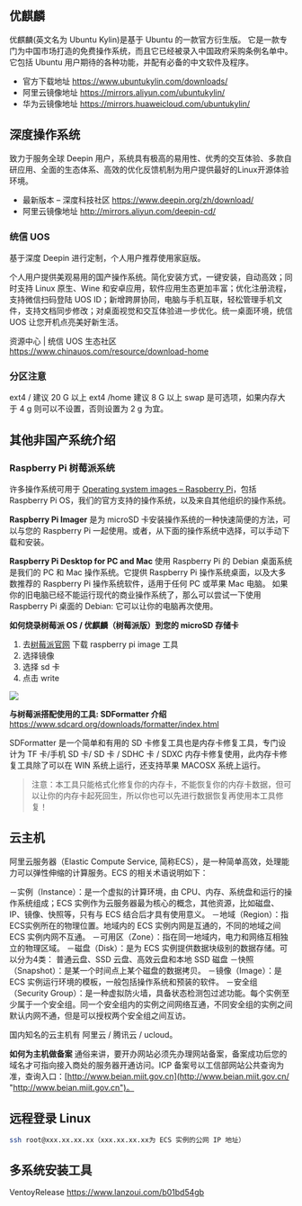 ## 优麒麟

优麒麟(英文名为 Ubuntu Kylin)是基于 Ubuntu 的一款官方衍生版。 它是一款专门为中国市场打造的免费操作系统，而且它已经被录入中国政府采购条例名单中。它包括 Ubuntu 用户期待的各种功能，并配有必备的中文软件及程序。

* 官方下载地址
<https://www.ubuntukylin.com/downloads/>
* 阿里云镜像地址
<https://mirrors.aliyun.com/ubuntukylin/>
* 华为云镜像地址
<https://mirrors.huaweicloud.com/ubuntukylin/>

## 深度操作系统

致力于服务全球 Deepin 用户，系统具有极高的易用性、优秀的交互体验、多款自研应用、全面的生态体系、高效的优化反馈机制为用户提供最好的Linux开源体验环境。

* 最新版本 – 深度科技社区
<https://www.deepin.org/zh/download/>
* 阿里云镜像地址
<http://mirrors.aliyun.com/deepin-cd/>

### 统信 UOS

基于深度 Deepin 进行定制，个人用户推荐使用家庭版。

个人用户提供美观易用的国产操作系统。简化安装方式，一键安装，自动高效；同时支持 Linux 原生、Wine 和安卓应用，软件应用生态更加丰富；优化注册流程，支持微信扫码登陆 UOS ID；新增跨屏协同，电脑与手机互联，轻松管理手机文件，支持文档同步修改；对桌面视觉和交互体验进一步优化。统一桌面环境，统信 UOS 让您开机点亮美好新生活。

资源中心 | 统信 UOS 生态社区
<https://www.chinauos.com/resource/download-home>

### 分区注意

ext4 / 建议 20 G 以上
ext4 /home 建议 8 G 以上
swap 是可选项，如果内存大于 4 g 则可以不设置，否则设置为 2 g 为宜。

## 其他非国产系统介绍

### Raspberry Pi 树莓派系统

许多操作系统可用于 [Operating system images – Raspberry Pi]( https://www.raspberrypi.com/software/operating-systems/)，包括 Raspberry Pi OS，我们的官方支持的操作系统，以及来自其他组织的操作系统。

**Raspberry Pi Imager** 是为 microSD 卡安装操作系统的一种快速简便的方法，可以与您的 Raspberry Pi 一起使用。或者，从下面的操作系统中选择，可以手动下载和安装。

**Raspberry Pi Desktop for PC and Mac**
使用 Raspberry Pi 的 Debian 桌面系统是我们的 PC 和 Mac 操作系统。它提供 Raspberry Pi 操作系统桌面，以及大多数推荐的 Raspberry Pi 操作系统软件，适用于任何 PC 或苹果 Mac 电脑。
如果你的旧电脑已经不能运行现代的商业操作系统了，那么可以尝试一下使用 Raspberry Pi 桌面的 Debian: 它可以让你的电脑再次使用。

**如何烧录树莓派 OS / 优麒麟（树莓派版）到您的 microSD 存储卡**

1. 去[树莓派官网](https://www.raspberrypi.org/downloads/) 下载 raspberry pi image 工具
2. 选择镜像
3. 选择 sd 卡
4. 点击 write

![](https://upload-images.jianshu.io/upload_images/1662509-0fec5762427dcf3b.png?imageMogr2/auto-orient/strip%7CimageView2/2/w/1240)

**与树莓派搭配使用的工具: SDFormatter 介绍**
<https://www.sdcard.org/downloads/formatter/index.html>

SDFormatter 是一个简单和有用的 SD 卡修复工具也是内存卡修复工具，专门设计为 TF 卡/手机 SD 卡/ SD 卡 / SDHC 卡 / SDXC 内存卡修复使用，此内存卡修复工具除了可以在 WIN 系统上运行，还支持苹果 MACOSX 系统上运行。

>注意：本工具只能格式化修复你的内存卡，不能恢复你的内存卡数据，但可以让你的内存卡起死回生，所以你也可以先进行数据恢复再使用本工具修复！

## 云主机

阿里云服务器（Elastic Compute Service, 简称ECS），是一种简单高效，处理能力可以弹性伸缩的计算服务。ECS 的相关术语说明如下：

－实例（Instance）：是一个虚拟的计算环境，由 CPU、内存、系统盘和运行的操作系统组成；ECS 实例作为云服务器最为核心的概念，其他资源，比如磁盘、IP、镜像、快照等，只有与 ECS 结合后才具有使用意义。
－地域（Region）：指ECS实例所在的物理位置。地域内的 ECS 实例内网是互通的，不同的地域之间 ECS 实例内网不互通。
－可用区（Zone）：指在同一地域内，电力和网络互相独立的物理区域。
－磁盘（Disk）：是为 ECS 实例提供数据块级别的数据存储。可以分为4类： 普通云盘、SSD 云盘、高效云盘和本地 SSD 磁盘
－快照（Snapshot）：是某一个时间点上某个磁盘的数据拷贝。
－镜像（Image）：是 ECS 实例运行环境的模板，一般包括操作系统和预装的软件。
－安全组（Security Group）：是一种虚拟防火墙，具备状态检测包过滤功能。每个实例至少属于一个安全组。同一个安全组内的实例之间网络互通，不同安全组的实例之间默认内网不通，但是可以授权两个安全组之间互访。

国内知名的云主机有 阿里云 / 腾讯云 / ucloud。

**如何为主机做备案**
通俗来讲，要开办网站必须先办理网站备案，备案成功后您的域名才可指向接入商处的服务器开通访问。ICP 备案号以工信部网站公共查询为准，查询入口：[http://www.beian.miit.gov.cn](http://www.beian.miit.gov.cn/ "http://www.beian.miit.gov.cn")。

## 远程登录 Linux

```sh
ssh root@xxx.xx.xx.xx（xxx.xx.xx.xx为 ECS 实例的公网 IP 地址）
```

## 多系统安装工具

VentoyRelease
<https://www.lanzoui.com/b01bd54gb>
